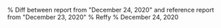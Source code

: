 % Diff between report from "December 24, 2020" and reference report from "December 23, 2020"
% Reffy
% December 24, 2020

